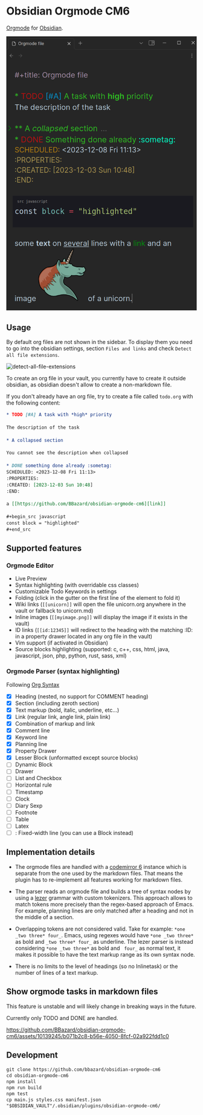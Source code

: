 # Obsidian Orgmode CM6

[Orgmode](https://orgmode.org) for [Obsidian](https://obsidian.md).

![Screenshot](./screenshot.png)

## Usage

By default org files are not shown in the sidebar.
To display them you need to go into the obsidian settings, section `Files and links` and check `Detect all file extensions`.

![detect-all-file-extensions](https://github.com/BBazard/obsidian-orgmode-cm6/assets/10139245/e6a91e66-295d-4057-bf80-e43dcdb8e3e7)

To create an org file in your vault, you currently have to create it outside obsidian, as obsidian doesn't allow to create a non-markdown file.

If you don't already have an org file, try to create a file called `todo.org` with the following content:

```org
* TODO [#A] A task with *high* priority

The description of the task

* A collapsed section

You cannot see the description when collapsed

* DONE something done already :sometag:
SCHEDULED: <2023-12-08 Fri 11:13>
:PROPERTIES:
:CREATED: [2023-12-03 Sun 10:48]
:END:

a [[https://github.com/BBazard/obsidian-orgmode-cm6][link]]

#+begin_src javascript
const block = "highlighted"
#+end_src
```

## Supported features

### Orgmode Editor

- Live Preview
- Syntax highlighting (with overridable css classes)
- Customizable Todo Keywords in settings
- Folding (click in the gutter on the first line of the element to fold it)
- Wiki links (`[[unicorn]]` will open the file unicorn.org anywhere in the vault or fallback to unicorn.md)
- Inline images (`[[myimage.png]]` will display the image if it exists in the vault)
- ID links (`[[id:12345]]` will redirect to the heading with the matching :ID: in a property drawer located in any org file in the vault)
- Vim support (if activated in Obsidian)
- Source blocks highlighting (supported: c, c++, css, html, java, javascript, json, php, python, rust, sass, xml)

### Orgmode Parser (syntax highlighting)

Following [Org Syntax](https://orgmode.org/worg/org-syntax.html)

- [x] Heading (nested, no support for COMMENT heading)
- [x] Section (including zeroth section)
- [x] Text markup (bold, italic, underline, etc...)
- [x] Link (regular link, angle link, plain link)
- [x] Combination of markup and link
- [x] Comment line
- [x] Keyword line
- [x] Planning line
- [x] Property Drawer
- [x] Lesser Block (unformatted except source blocks)
- [ ] Dynamic Block
- [ ] Drawer
- [ ] List and Checkbox
- [ ] Horizontal rule
- [ ] Timestamp
- [ ] Clock
- [ ] Diary Sexp
- [ ] Footnote
- [ ] Table
- [ ] Latex
- [ ] : Fixed-width line (you can use a Block instead)

## Implementation details

- The orgmode files are handled with a [codemirror 6](https://codemirror.net) instance which is separate from the one used by the markdown files. That means the plugin has to re-implement all features working for markdown files.

- The parser reads an orgmode file and builds a tree of syntax nodes by using a [lezer](https://lezer.codemirror.net) grammar with custom tokenizers. This approach allows to match tokens more precisely than the regex-based approach of Emacs. For example, planning lines are only matched after a heading and not in the middle of a section.

- Overlapping tokens are not considered valid. Take for example: `*one _two three* four_`. Emacs, using regexes would have `*one _two three*` as bold and `_two three* four_` as underline. The lezer parser is instead considering `*one _two three*` as bold and ` four_` as normal text, it makes it possible to have the text markup range as its own syntax node.

- There is no limits to the level of headings (so no Inlinetask) or the number of lines of a text markup.

## Show orgmode tasks in markdown files

This feature is unstable and will likely change in breaking ways in the future.

Currently only TODO and DONE are handled.

https://github.com/BBazard/obsidian-orgmode-cm6/assets/10139245/b071b2c8-b56e-4050-8fcf-02a922fdd1c0

## Development

```
git clone https://github.com/bbazard/obsidian-orgmode-cm6
cd obsidian-orgmode-cm6
npm install
npm run build
npm test
cp main.js styles.css manifest.json "$OBSIDIAN_VAULT"/.obsidian/plugins/obsidian-orgmode-cm6/
```
